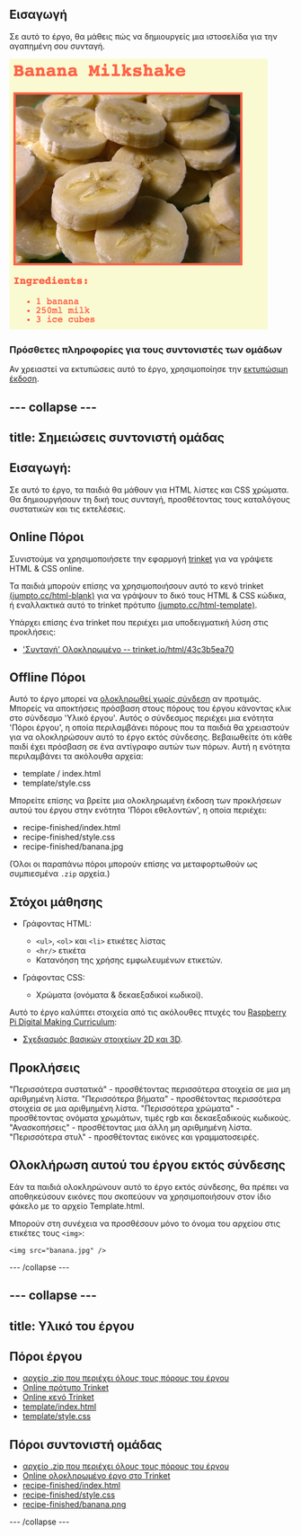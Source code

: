 ## Εισαγωγή

Σε αυτό το έργο, θα μάθεις πώς να δημιουργείς μια ιστοσελίδα για την αγαπημένη σου συνταγή.

![screenshot](images/recipe-final.png)

### Πρόσθετες πληροφορίες για τους συντονιστές των ομάδων

Αν χρειαστεί να εκτυπώσεις αυτό το έργο, χρησιμοποίησε την [εκτυπώσιμη έκδοση](https://projects.raspberrypi.org/el-GR/projects/recipe/print).

--- collapse ---
---
title: Σημειώσεις συντονιστή ομάδας
---
## Εισαγωγή:

Σε αυτό το έργο, τα παιδιά θα μάθουν για HTML λίστες και CSS χρώματα. Θα δημιουργήσουν τη δική τους συνταγή, προσθέτοντας τους καταλόγους συστατικών και τις εκτελέσεις.

## Online Πόροι

Συνιστούμε να χρησιμοποιήσετε την εφαρμογή [trinket](https://trinket.io/) για να γράψετε HTML & CSS online.

Τα παιδιά μπορούν επίσης να χρησιμοποιήσουν αυτό το κενό trinket [(jumpto.cc/html-blank)](http://jumpto.cc/html-blank) για να γράψουν το δικό τους HTML & CSS κώδικα, ή εναλλακτικά αυτό το trinket πρότυπο [(jumpto.cc/html-template)](http://jumpto.cc/html-template).

Υπάρχει επίσης ένα trinket που περιέχει μια υποδειγματική λύση στις προκλήσεις:

+ ['Συνταγή' Ολοκληρωμένο -- trinket.io/html/43c3b5ea70](https://trinket.io/html/43c3b5ea70)

## Offline Πόροι

Αυτό το έργο μπορεί να [ολοκληρωθεί χωρίς σύνδεση](https://www.codeclubprojects.org/en-GB/resources/webdev-working-offline/) αν προτιμάς. Μπορείς να αποκτήσεις πρόσβαση στους πόρους του έργου κάνοντας κλικ στο σύνδεσμο 'Υλικό έργου'. Αυτός ο σύνδεσμος περιέχει μια ενότητα 'Πόροι έργου', η οποία περιλαμβάνει πόρους που τα παιδιά θα χρειαστούν για να ολοκληρώσουν αυτό το έργο εκτός σύνδεσης. Βεβαιωθείτε ότι κάθε παιδί έχει πρόσβαση σε ένα αντίγραφο αυτών των πόρων. Αυτή η ενότητα περιλαμβάνει τα ακόλουθα αρχεία:

+ template / index.html
+ template/style.css

Μπορείτε επίσης να βρείτε μια ολοκληρωμένη έκδοση των προκλήσεων αυτού του έργου στην ενότητα 'Πόροι εθελοντών', η οποία περιέχει:

+ recipe-finished/index.html
+ recipe-finished/style.css
+ recipe-finished/banana.jpg

(Όλοι οι παραπάνω πόροι μπορούν επίσης να μεταφορτωθούν ως συμπιεσμένα `.zip` αρχεία.)

## Στόχοι μάθησης

+ Γράφοντας HTML:
    
    + `<ul>`, `<ol>` και `<li>` ετικέτες λίστας
    + `<hr/>` ετικέτα
    + Κατανόηση της χρήσης εμφωλευμένων ετικετών.

+ Γράφοντας CSS:
    
    + Χρώματα (ονόματα & δεκαεξαδικοί κωδικοί).

Αυτό το έργο καλύπτει στοιχεία από τις ακόλουθες πτυχές του [Raspberry Pi Digital Making Curriculum](https://rpf.io/curriculum):

+ [Σχεδιασμός βασικών στοιχείων 2D και 3D](https://www.raspberrypi.org/curriculum/design/creator).

## Προκλήσεις

"Περισσότερα συστατικά" - προσθέτοντας περισσότερα στοιχεία σε μια μη αριθμημένη λίστα. "Περισσότερα βήματα" - προσθέτοντας περισσότερα στοιχεία σε μια αριθμημένη λίστα. "Περισσότερα χρώματα" - προσθέτοντας ονόματα χρωμάτων, τιμές rgb και δεκαεξαδικούς κωδικούς. "Ανασκοπήσεις" - προσθέτοντας μια άλλη μη αριθμημένη λίστα. "Περισσότερα στυλ" - προσθέτοντας εικόνες και γραμματοσειρές.

## Ολοκλήρωση αυτού του έργου εκτός σύνδεσης

Εάν τα παιδιά ολοκληρώνουν αυτό το έργο εκτός σύνδεσης, θα πρέπει να αποθηκεύσουν εικόνες που σκοπεύουν να χρησιμοποιήσουν στον ίδιο φάκελο με το αρχείο Template.html.

Μπορούν στη συνέχεια να προσθέσουν μόνο το όνομα του αρχείου στις ετικέτες τους `<img>`:

    <img src="banana.jpg" />
    

--- /collapse ---

--- collapse ---
---
title: Υλικό του έργου
---
## Πόροι έργου

+ [αρχείο .zip που περιέχει όλους τους πόρους του έργου](resources/recipe-project-resources.zip)
+ [Online πρότυπο Trinket](http://jumpto.cc/trinket-template)
+ [Online κενό Trinket](http://jumpto.cc/trinket-blank)
+ [template/index.html](resources/template-index.html)
+ [template/style.css](resources/template-style.css)

## Πόροι συντονιστή ομάδας

+ [αρχείο .zip που περιέχει όλους τους πόρους του έργου](resources/recipe-volunteer-resources.zip)
+ [Online ολοκληρωμένο έργο στο Τrinket](https://trinket.io/html/43c3b5ea70)
+ [recipe-finished/index.html](resources/recipe-finished-index.html)
+ [recipe-finished/style.css](resources/recipe-finished-style.css)
+ [recipe-finished/banana.png](resources/recipe-finished-banana.png)

--- /collapse ---